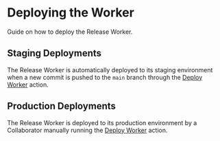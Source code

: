 # Deploying the Worker

Guide on how to deploy the Release Worker.

## Staging Deployments

The Release Worker is automatically deployed to its staging environment when a new commit is pushed to the `main` branch through the [Deploy Worker](https://github.com/nodejs/release-cloudflare-worker/actions/workflows/deploy.yml) action.

## Production Deployments

The Release Worker is deployed to its production environment by a Collaborator manually running the [Deploy Worker](https://github.com/nodejs/release-cloudflare-worker/actions/workflows/deploy.yml) action.
